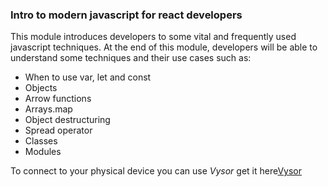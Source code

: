 ### Intro to modern javascript for react developers
This module introduces developers to some vital and frequently used javascript techniques. 
At the end of this module, developers will be able to understand some techniques and their use cases such as: 
 - When to use var, let and const
 - Objects
 - Arrow functions
 - Arrays.map
 - Object destructuring
 - Spread operator
 - Classes
 - Modules


To connect to your physical device you can use *Vysor* get it here[Vysor](https://www.vysor.io/download/)
